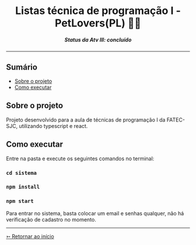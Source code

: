 <h1 align="center">Listas técnica de programação I - PetLovers(PL) 🐶🐱</h1>
<H5 align="center"> Status da Atv III: concluído</H5>

<hr> 

## Sumário

- [Sobre o projeto](#Sobre-o-projeto)
- [Como executar](#Como-executar)


## Sobre o projeto

Projeto desenvolvido para a aula de técnicas de programação I da FATEC-SJC, utilizando typescript e react.


## Como executar

Entre na pasta e execute os seguintes comandos no terminal:

### `cd sistema`

### `npm install`

### `npm start`

Para entrar no sistema, basta colocar um email e senhas qualquer, não há verificação de cadastro no momento.

<hr>

[➳ Retornar ao início](#Sumário)

